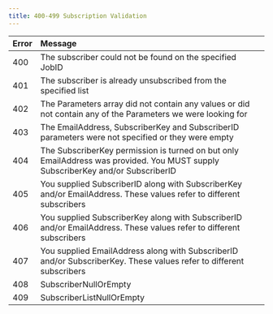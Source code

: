 ```yaml
---
title: 400-499 Subscription Validation
---
```

<table class="table table-hover">
<thead align="left">
<tr>
<th>Error</th>
<th>Message</th>
</tr>
</thead>
<tbody>
<tr>
<td>400</td>
<td>The subscriber could not be found on the specified JobID</td>
</tr>
<tr>
<td>401</td>
<td>The subscriber is already unsubscribed from the specified list</td>
</tr>
<tr>
<td>402</td>
<td>The Parameters array did not contain any values or did not contain any of the Parameters we were looking for</td>
</tr>
<tr>
<td>403</td>
<td>The EmailAddress, SubscriberKey and SubscriberID parameters were not specified or they were empty</td>
</tr>
<tr>
<td>404</td>
<td>The SubscriberKey permission is turned on but only EmailAddress was provided. You MUST supply SubscriberKey and/or SubscriberID</td>
</tr>
<tr>
<td>405</td>
<td>You supplied SubscriberID along with SubscriberKey and/or EmailAddress. These values refer to different subscribers</td>
</tr>
<tr>
<td>406</td>
<td>You supplied SubscriberKey along with SubscriberID and/or EmailAddress. These values refer to different subscribers</td>
</tr>
<tr>
<td>407</td>
<td>You supplied EmailAddress along with SubscriberID and/or SubscriberKey. These values refer to different subscribers</td>
</tr>
<tr>
<td>408</td>
<td>SubscriberNullOrEmpty</td>
</tr>
<tr>
<td>409</td>
<td>SubscriberListNullOrEmpty</td>
</tr>
</tbody>
</table>
